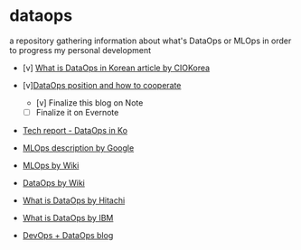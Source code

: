 # dataops
a repository gathering information about what's DataOps or MLOps in order to progress my personal development

- [v] [What is DataOps in Korean article by CIOKorea](http://www.ciokorea.com/news/36372)

- [v][DataOps position and how to cooperate](https://www.itnews.com/article/3237694/analytics/what-is-dataops-data-operations-analytics.html)

   - [v] Finalize this blog on Note

   - [ ] Finalize it on Evernote

- [Tech report - DataOps in Ko](https://m.etnews.com/20200302000131)

- [MLOps description by Google](https://cloud.google.com/solutions/machine-learning/mlops-continuous-delivery-and-automation-pipelines-in-machine-learning) 

- [MLOps by Wiki](https://en.wikipedia.org/wiki/MLOps)

- [DataOps by Wiki](https://en.wikipedia.org/wiki/DataOps)

- [What is DataOps by Hitachi](https://www.hitachivantara.com/en-us/company/dataops/what-is-dataops.html) 

- [What is DataOps by IBM](https://www.ibmbigdatahub.com/blog/what-dataops#:~:text=DataOps%20(data%20operations)%20refers%20to,many%20working%20definitions%20exist%20today.) 

- [DevOps + DataOps blog](https://medium.com/data-ops/dataops-is-not-just-devops-for-data-6e03083157b7)
